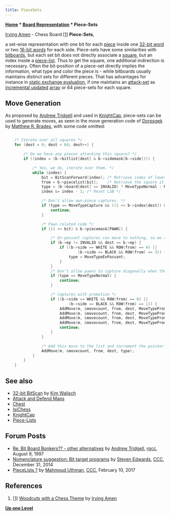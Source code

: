 ```yaml
---
title: PieceSets
---
```

**[Home](Home "Home") \* [Board Representation](Board_Representation "Board Representation") \* Piece-Sets**



 [](http://www.irvingamen.com/works/Chessboard.htm) [Irving Amen](Category:Irving_Amen "Category:Irving Amen") - Chess Board <a id="cite-note-1" href="#cite-ref-1">[1]</a> 
**Piece-Sets**,  

a set-wise representation with one bit for each [piece](Pieces "Pieces") inside one [32-bit word](Double_Word "Double Word") or two [16-bit words](Word "Word") for each side. Piece-sets have some similarities with [bitboards](Bitboards "Bitboards"), but each set bit does not directly associate a [square](Squares "Squares"), but an index inside a [piece-list](Piece-Lists "Piece-Lists"). Thus to get the square, one additional indirection is necessary. Often the bit-position of a piece-set directly implies the information, what type and color the piece is - while bitboards usually maintains distinct sets for different pieces. That has advantages for instance in [static exchange evaluation](Static_Exchange_Evaluation "Static Exchange Evaluation"), if one maintains an [attack-set](Attack_and_Defend_Maps "Attack and Defend Maps") as [incremental updated](Incremental_Updates "Incremental Updates") [array](Array "Array") or 64 piece-sets for each square. 



## Move Generation


As proposed by [Andrew Tridgell](Andrew_Tridgell "Andrew Tridgell") and used in [KnightCap](KnightCap "KnightCap"), piece-sets can be used to generate moves, as seen in the move generation code of [Dorpsgek](Dorpsgek "Dorpsgek") by [Matthew R. Brades](Matthew_R._Brades "Matthew R. Brades"), with some code omitted:




```C++

    /* Iterate over all squares */
    for (dest = 0; dest < 64; dest++) {

        /* Do we have any pieces attacking this square? */
        if ((index = (b->bitlist[dest] & b->sidemask[b->side]))) {

            /* Yes, we do, iterate over them. */
            while (index) {
                bit = BitScanForward(index); /* Retrieve index of lowest attacker. */
                from = b->piecelist[bit];    /* Retrieve the square it is on. */
                type = (b->board[dest] == INVALID) ? MoveTypeNormal : MoveTypeCapture; /* Check if capture */
                index &= index - 1; /* Reset LSB */

                /* Don't allow own-piece captures. */
                if (type == MoveTypeCapture && ((1 << b->index[dest]) & b->sidemask[b->side])) {
                    continue;
                }

                /* Pawn related code */
                if ((1 << bit) & b->piecemask[PAWN]) {

                    /* En-passant captures can move to nothing, so we avoid skipping them */
                    if (b->ep != INVALID && dest == b->ep) {
                        if ((b->side == WHITE && ROW(from) == 4) ||
                                (b->side == BLACK && ROW(from) == 3)) {
                            type = MoveTypeEnPassant;
                        }
                    }
                    /* Don't allow pawns to capture diagonally when there is nothing to capture. */
                    if (type == MoveTypeNormal) {
                        continue;
                    }

                    /* Captures with promotion */
                    if ((b->side == WHITE && ROW(from) == 6) ||
                            (b->side == BLACK && ROW(from) == 1)) {
                        AddMove(m, &movecount, from, dest, MoveTypePromotionKnight);
                        AddMove(m, &movecount, from, dest, MoveTypePromotionBishop);
                        AddMove(m, &movecount, from, dest, MoveTypePromotionRook);
                        AddMove(m, &movecount, from, dest, MoveTypePromotionQueen);
                        continue;
                    }
                }

                /* Add this move to the list and increment the pointer. */
                AddMove(m, &movecount, from, dest, type);
            }
        }
    }

```

## See also


* [32-bit BitScan](Kim_Walisch#Bitscan "Kim Walisch") by [Kim Walisch](Kim_Walisch "Kim Walisch")
* [Attack and Defend Maps](Attack_and_Defend_Maps "Attack and Defend Maps")
* [Chest](Chest "Chest")
* [IsiChess](IsiChess "IsiChess")
* [KnightCap](KnightCap "KnightCap")
* [Piece-Lists](Piece-Lists "Piece-Lists")


## Forum Posts


* [Re: Bit Board Bonkers?? - other alternatives](https://groups.google.com/group/rec.games.chess.computer/msg/4d6c328e8e8e0cd4) by [Andrew Tridgell](Andrew_Tridgell "Andrew Tridgell"), [rgcc](Computer_Chess_Forums "Computer Chess Forums"), August 9, 1997
* [Nomenclature suggestion: Bit target programs](http://www.talkchess.com/forum/viewtopic.php?t=54810) by [Steven Edwards](Steven_Edwards "Steven Edwards"), [CCC](CCC "CCC"), December 31, 2014
* [PieceLists ?](http://www.talkchess.com/forum/viewtopic.php?t=63126) by [Mahmoud Uthman](index.php?title=Mahmoud_Uthman&action=edit&redlink=1 "Mahmoud Uthman (page does not exist)"), [CCC](CCC "CCC"), February 10, 2017


## References


1. <a id="cite-ref-1" href="#cite-note-1">[1]</a> [Woodcuts with a Chess Theme](http://www.irvingamen.com/woodcutChess.htm) by [Irving Amen](Category:Irving_Amen "Category:Irving Amen")

**[Up one Level](Board_Representation "Board Representation")**







 
